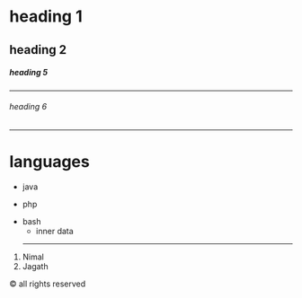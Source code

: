 



# heading 1
## heading 2
##### heading 5
---
###### heading 6
***
# languages
+ java
- php
* bash
  * inner data
   ---
1. Nimal
2. Jagath

&copy; all rights reserved

